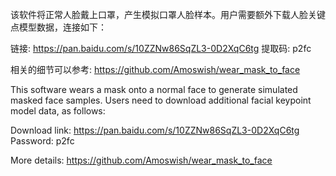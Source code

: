 该软件将正常人脸戴上口罩，产生模拟口罩人脸样本。用户需要额外下载人脸关键点模型数据，连接如下：

链接: https://pan.baidu.com/s/10ZZNw86SqZL3-0D2XqC6tg 提取码: p2fc

相关的细节可以参考: https://github.com/Amoswish/wear_mask_to_face 

This software wears a mask onto a normal face to generate simulated masked face samples. Users need to download additional facial keypoint model data, as follows:

Download link: https://pan.baidu.com/s/10ZZNw86SqZL3-0D2XqC6tg Password: p2fc

More details: https://github.com/Amoswish/wear_mask_to_face 
